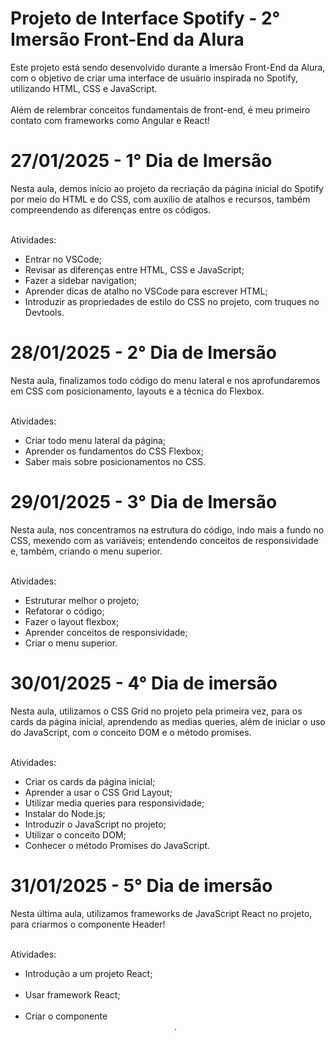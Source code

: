 # Projeto de Interface Spotify - 2° Imersão Front-End da Alura
Este projeto está sendo desenvolvido durante a Imersão Front-End da Alura, com o objetivo de criar uma interface de usuário inspirada no Spotify, utilizando HTML, CSS e JavaScript. <br> <br>
Além de relembrar conceitos fundamentais de front-end, é meu primeiro contato com frameworks como Angular e React!

# 27/01/2025 - 1° Dia de Imersão
Nesta aula, demos início ao projeto da recriação da página inicial do Spotify por meio do HTML e do CSS, com auxílio de atalhos e recursos, também compreendendo as diferenças entre os códigos. <br> <br>

Atividades: <br>
- Entrar no VSCode;
- Revisar as diferenças entre HTML, CSS e JavaScript; <br>
- Fazer a sidebar navigation; <br>
- Aprender dicas de atalho no VSCode para escrever HTML; <br>
- Introduzir as propriedades de estilo do CSS no projeto, com truques no Devtools. <br>

# 28/01/2025 - 2° Dia de Imersão
Nesta aula, finalizamos todo código do menu lateral e nos aprofundaremos em CSS com posicionamento, layouts e a técnica do Flexbox. <br> <br>

Atividades: <br>
- Criar todo menu lateral da página; <br>
- Aprender os fundamentos do CSS Flexbox; <br>
- Saber mais sobre posicionamentos no CSS. <br>

# 29/01/2025 - 3° Dia de Imersão
Nesta aula, nos concentramos na estrutura do código, indo mais a fundo no CSS, mexendo com as variáveis; entendendo conceitos de responsividade e, também, criando o menu superior. <br> <br>

Atividades: <br>
- Estruturar melhor o projeto; <br>
- Refatorar o código; <br>
- Fazer o layout flexbox; <br>
- Aprender conceitos de responsividade; <br>
- Criar o menu superior. <br>

# 30/01/2025 - 4° Dia de imersão
Nesta aula, utilizamos o CSS Grid no projeto pela primeira vez, para os cards da página inicial, aprendendo as medias queries, além de iniciar o uso do JavaScript, com o conceito DOM e o método promises. <br> <br>

Atividades: <br>
- Criar os cards da página inicial; <br>
- Aprender a usar o CSS Grid Layout; <br>
- Utilizar media queries para responsividade; <br>
- Instalar do Node.js; <br>
- Introduzir o JavaScript no projeto; <br>
- Utilizar o conceito DOM; <br>
- Conhecer o método Promises do JavaScript. <br>

# 31/01/2025 - 5° Dia de imersão
Nesta última aula, utilizamos frameworks de JavaScript React no projeto, para criarmos o componente Header! <br> <br>

Atividades: <br>
- Introdução a um projeto React; <br> <br>
- Usar framework React; <br> <br>
- Criar o componente <Header>.